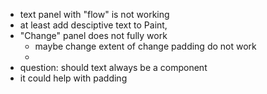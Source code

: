 
+ text panel with "flow" is not working
+ at least add desciptive text to Paint,
+ "Change" panel does not fully work
   + maybe change extent of change padding do not work
   + 
+ question: should text always be a component
+  it could help with padding
